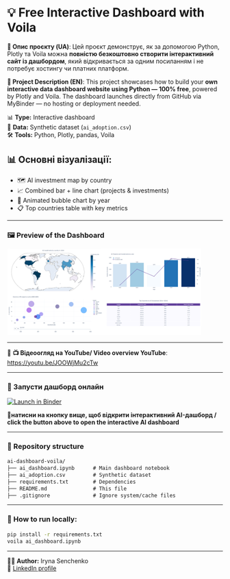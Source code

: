 # 💡 Free Interactive Dashboard with Voila

**📄 Опис проєкту (UA)**: Цей проєкт демонструє, як за допомогою Python, Plotly та Voila можна **повністю безкоштовно створити інтерактивний сайт із дашбордом**, який відкривається за одним посиланням і не потребує хостингу чи платних платформ.

**📄 Project Description (EN)**: This project showcases how to build your **own interactive data dashboard website using Python — 100% free**, powered by Plotly and Voila. The dashboard launches directly from GitHub via MyBinder — no hosting or deployment needed.

📊 **Type:** Interactive dashboard  
📁 **Data:** Synthetic dataset (`ai_adoption.csv`)  
🛠 **Tools:** Python, Plotly, pandas, Voila

## 📊 Основні візуалізації:

- 🗺️ AI investment map by country  
- 📈 Combined bar + line chart (projects & investments)  
- 🔵 Animated bubble chart by year  
- 📋 Top countries table with key metrics  

---
### 🖼️ Preview of the Dashboard

<img src="images/dashboard_preview.png" alt="AI Dashboard preview" width="90%"/>


---
🎥 **📺 Відеоогляд на YouTube/ Video overview YouTube**: https://youtu.be/JOOWjMu2cTw


---
<h3>🚀 Запусти дашборд онлайн</h3>

<a href="https://mybinder.org/v2/gh/IrynaSenchenko/ai-dashboard-voila/main?urlpath=voila/render/ai_dashboard.ipynb" target="_blank">
  <img src="https://mybinder.org/badge_logo.svg" alt="Launch in Binder" width="200">
</a>

<p><strong>🔗натисни на кнопку вище, щоб відкрити інтерактивний AI-дашборд / click the button above to open the interactive AI dashboard </strong></p>

---

### 📁 Repository structure
```
ai-dashboard-voila/
├── ai_dashboard.ipynb      # Main dashboard notebook
├── ai_adoption.csv         # Synthetic dataset
├── requirements.txt        # Dependencies
├── README.md               # This file
├── .gitignore              # Ignore system/cache files
```

---

### 🧪 How to run locally:
```bash
pip install -r requirements.txt
voila ai_dashboard.ipynb
```

---

👩‍💻 **Author:** Iryna Senchenko  
🔗 [LinkedIn profile](https://www.linkedin.com/in/iryna-senchenko/)